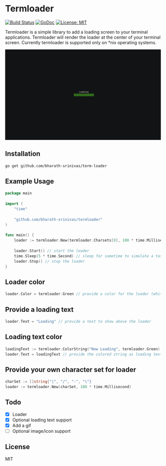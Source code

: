 # Termloader
[![Build Status](https://travis-ci.org/bharath-srinivas/termloader.svg?branch=master)](https://travis-ci.org/bharath-srinivas/termloader)
[![GoDoc](https://godoc.org/github.com/bharath-srinivas/termloader?status.svg)](https://godoc.org/github.com/bharath-srinivas/termloader)
[![License: MIT](https://img.shields.io/badge/License-MIT-blue.svg)](LICENSE)

Termloader is a simple library to add a loading screen to your terminal applications. Termloader will render the 
loader at the center of your terminal screen. Currently termloader is supported only on *nix operating systems.

![termloader](assets/termloader.gif)

## Installation
```bash
go get github.com/bharath-srinivas/term-loader
``` 

## Example Usage
```go
package main

import (
	"time"

	"github.com/bharath-srinivas/termloader"
)

func main() {
	loader := termloader.New(termloader.Charsets[0], 100 * time.Millisecond) // construct a new loader with config

	loader.Start() // start the loader
	time.Sleep(5 * time.Second) // sleep for sometime to simulate a task
	loader.Stop() // stop the loader
}
```

## Loader color
```go
loader.Color = termloader.Green // provide a color for the loader (white if not provided)
```

## Provide a loading text
```go
loader.Text = "Loading" // provide a text to show above the loader
```

## Loading text color
```go
loadingText := termloader.ColorString("Now Loading", termloader.Green) // color the string
loader.Text = loadingText // provide the colored string as loading text
```

## Provide your own character set for loader
```go
charSet := []string{"|", "/", "-", "\"}
loader := termloader.New(charSet, 100 * time.Millisecond)
```

## Todo
- [x] Loader
- [x] Optional loading text support
- [x] Add a gif
- [ ] Optional image/icon support

## License
MIT